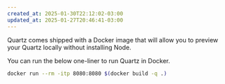 ```yaml
---
created_at: 2025-01-30T22:12:02-03:00
updated_at: 2025-01-27T20:46:41-03:00
---
```

Quartz comes shipped with a Docker image that will allow you to preview your Quartz locally without installing Node.

You can run the below one-liner to run Quartz in Docker.

```sh
docker run --rm -itp 8080:8080 $(docker build -q .)
```
